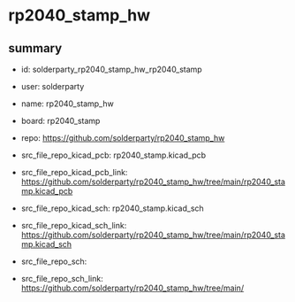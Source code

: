 # rp2040_stamp_hw
 
## summary 
* id: solderparty_rp2040_stamp_hw_rp2040_stamp
* user: solderparty
* name: rp2040_stamp_hw
* board: rp2040_stamp
* repo: https://github.com/solderparty/rp2040_stamp_hw
* src_file_repo_kicad_pcb: rp2040_stamp.kicad_pcb
* src_file_repo_kicad_pcb_link: https://github.com/solderparty/rp2040_stamp_hw/tree/main/rp2040_stamp.kicad_pcb
* src_file_repo_kicad_sch: rp2040_stamp.kicad_sch
* src_file_repo_kicad_sch_link: https://github.com/solderparty/rp2040_stamp_hw/tree/main/rp2040_stamp.kicad_sch

* src_file_repo_sch: 
* src_file_repo_sch_link: https://github.com/solderparty/rp2040_stamp_hw/tree/main/




